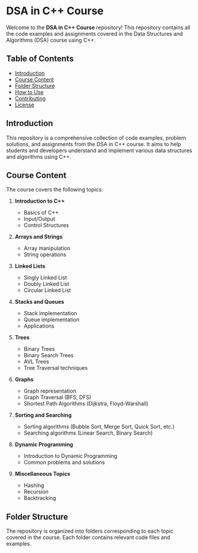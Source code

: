# DSA in C++ Course

Welcome to the **DSA in C++ Course** repository! This repository contains all the code examples and assignments covered in the Data Structures and Algorithms (DSA) course using C++.

## Table of Contents

- [Introduction](#introduction)
- [Course Content](#course-content)
- [Folder Structure](#folder-structure)
- [How to Use](#how-to-use)
- [Contributing](#contributing)
- [License](#license)

## Introduction

This repository is a comprehensive collection of code examples, problem solutions, and assignments from the DSA in C++ course. It aims to help students and developers understand and implement various data structures and algorithms using C++.

## Course Content

The course covers the following topics:

1. **Introduction to C++**
   - Basics of C++
   - Input/Output
   - Control Structures

2. **Arrays and Strings**
   - Array manipulation
   - String operations

3. **Linked Lists**
   - Singly Linked List
   - Doubly Linked List
   - Circular Linked List

4. **Stacks and Queues**
   - Stack implementation
   - Queue implementation
   - Applications

5. **Trees**
   - Binary Trees
   - Binary Search Trees
   - AVL Trees
   - Tree Traversal techniques

6. **Graphs**
   - Graph representation
   - Graph Traversal (BFS, DFS)
   - Shortest Path Algorithms (Dijkstra, Floyd-Warshall)

7. **Sorting and Searching**
   - Sorting algorithms (Bubble Sort, Merge Sort, Quick Sort, etc.)
   - Searching algorithms (Linear Search, Binary Search)

8. **Dynamic Programming**
   - Introduction to Dynamic Programming
   - Common problems and solutions

9. **Miscellaneous Topics**
   - Hashing
   - Recursion
   - Backtracking

## Folder Structure

The repository is organized into folders corresponding to each topic covered in the course. Each folder contains relevant code files and examples.


